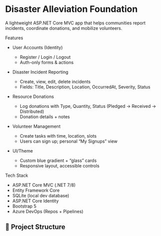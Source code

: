 # Disaster Alleviation Foundation 

A lightweight ASP.NET Core MVC app that helps communities report incidents, coordinate donations, and mobilize volunteers.


Features

- User Accounts (Identity)
  - Register / Login / Logout
  - Auth-only forms & actions

- Disaster Incident Reporting
  - Create, view, edit, delete incidents
  - Fields: Title, Description, Location, OccurredAt, Severity, Status

- Resource Donations
  - Log donations with Type, Quantity, Status (Pledged → Received → Distributed)
  - Donation details + notes

- Volunteer Management
  - Create tasks with time, location, slots
  - Users can sign up; personal “My Signups” view

- UI/Theme
  - Custom blue gradient + “glass” cards
  - Responsive layout, accessible controls


Tech Stack

- ASP.NET Core MVC (.NET 7/8)
- Entity Framework Core
- SQLite (local dev database)
- ASP.NET Core Identity
- Bootstrap 5 
- Azure DevOps (Repos + Pipelines)

## 📁 Project Structure

